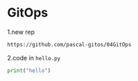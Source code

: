 # GitOps
1.new rep 
```bash
https://github.com/pascal-gitos/04GitOps
```

2.code in `hello.py`
 
```python
print("hello")
```

